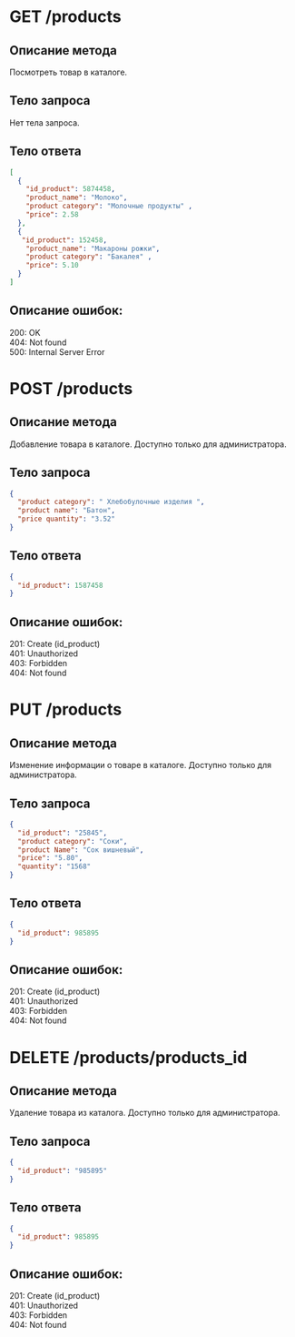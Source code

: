 # GET /products

## Описание метода
Посмотреть товар в каталоге.

## Тело запроса
Нет тела запроса.

## Тело ответа
```json
[
  {
    "id_product": 5874458,
    "product_name": "Молоко",
    "product category": "Молочные продукты" ,
    "price": 2.58
  },
  {
   "id_product": 152458,
    "product_name": "Макароны рожки",
    "product category": "Бакалея" ,
    "price": 5.10
  }
]
 ```

## Описание ошибок:
200: OK                          
404: Not found                  
500: Internal Server Error


# POST /products

## Описание метода
Добавление товара в каталоге. Доступно только для администратора.

## Тело запроса
```json
{
  "product category": " Хлебобулочные изделия ",
  "product name": "Батон",
  "price quantity": "3.52"
}
 ```

## Тело ответа
```json
{
  "id_product": 1587458
}
 ```

## Описание ошибок:
201: Create (id_product)            
401: Unauthorized                                  
403: Forbidden                   
404: Not found


# PUT /products

## Описание метода
Изменение информации о товаре в каталоге. Доступно только для администратора.

## Тело запроса
```json
{
  "id_product": "25845",
  "product category": "Соки",
  "product Name": "Сок вишневый",
  "price": "5.80",
  "quantity": "1568"
}
 ```

## Тело ответа
```json
{
  "id_product": 985895
}
 ```

## Описание ошибок:
201: Create (id_product)            
401: Unauthorized                                  
403: Forbidden                   
404: Not found

# DELETE /products/products_id

## Описание метода
Удаление товара из каталога. Доступно только для администратора.

## Тело запроса
```json
{
  "id_product": "985895"
}
 ```

## Тело ответа
```json
{
  "id_product": 985895
}
 ```

## Описание ошибок:
201: Create (id_product)            
401: Unauthorized                                  
403: Forbidden                   
404: Not found

